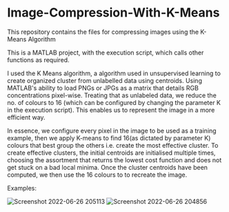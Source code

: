 # Image-Compression-With-K-Means
This repository contains the files for compressing images using the K-Means Algorithm


This is a MATLAB project, with the execution script, which calls other functions as required.

I used the K Means algorithm, a algorithm used in unsupervised learning to create organized cluster from unlabelled data using centroids.
Using MATLAB's ability to load PNGs or JPGs as a matrix that details RGB concentrations pixel-wise. Treating that as unlabeled data, we reduce the no. of colours to 16 (which can be configured by changing the parameter K in the execution script). This enables us to represent the image in a more efficient way.

In essence, we configure every pixel in the image to be used as a training example, then we apply K-means to find 16(as dictated by parameter K) colours that best group the others i.e. create the most effective cluster. 
To create effective clusters, the initial centroids are initialised multiple times, choosing the assortment that returns the lowest cost function and does not get stuck on a bad local minima.
Once the cluster centroids have been computed, we then use the 16 colours to to recreate the image.



Examples:


![Screenshot 2022-06-26 205113](https://user-images.githubusercontent.com/79185485/175822089-be922c9d-70a5-4e3b-a055-b6854236c1b9.png)
![Screenshot 2022-06-26 204856](https://user-images.githubusercontent.com/79185485/175822093-05dc5e8b-aef4-4f9f-a12c-5c70a5795ec7.png)
